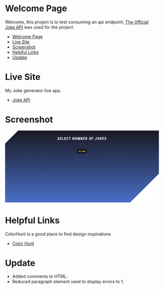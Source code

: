 # Welcome Page
Welcome, this project is to test consuming an api endpoint, [The Official Joke API](https://github.com/15Dkatz/official_joke_api) was used for the project.

- [Welcome Page](#Welcome_Page)
- [Live Site](#Live_Site)
- [Screenshot](#Screenshot)
- [Helpful Links](#Helpful_Links)
- [Update](#Update)

# Live Site
My Joke generator live app.
- [Joke API](https://roaring-heliotrope-f6ec4c.netlify.app)

# Screenshot
![Screenshot](./src/Joke%20API%20Layout%20Design.PNG)
# Helpful Links
ColorHunt is a good place to find design inspirations
- [Color Hunt](https://https://colorhunt.co/)

# Update
* Added comments to HTML.
* Reduced paragraph element used to display errors to 1.
